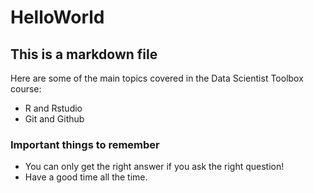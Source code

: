 HelloWorld
===================
## This is a markdown file
Here are some of the main topics covered in the Data Scientist Toolbox course:
* R and Rstudio
* Git and Github
### Important things to remember
* You can only get the right answer if you ask the right question!
* Have a good time all the time.
